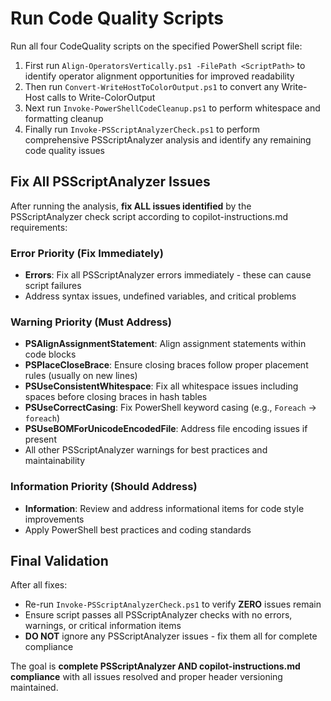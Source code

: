 # Run Code Quality Scripts

Run all four CodeQuality scripts on the specified PowerShell script file:

1. First run `Align-OperatorsVertically.ps1 -FilePath <ScriptPath>` to identify operator alignment opportunities for improved readability
2. Then run `Convert-WriteHostToColorOutput.ps1` to convert any Write-Host calls to Write-ColorOutput
3. Next run `Invoke-PowerShellCodeCleanup.ps1` to perform whitespace and formatting cleanup
4. Finally run `Invoke-PSScriptAnalyzerCheck.ps1` to perform comprehensive PSScriptAnalyzer analysis and identify any remaining code quality issues

## Fix All PSScriptAnalyzer Issues

After running the analysis, **fix ALL issues identified** by the PSScriptAnalyzer check script according to copilot-instructions.md requirements:

### Error Priority (Fix Immediately)
- **Errors**: Fix all PSScriptAnalyzer errors immediately - these can cause script failures
- Address syntax issues, undefined variables, and critical problems

### Warning Priority (Must Address)
- **PSAlignAssignmentStatement**: Align assignment statements within code blocks
- **PSPlaceCloseBrace**: Ensure closing braces follow proper placement rules (usually on new lines)
- **PSUseConsistentWhitespace**: Fix all whitespace issues including spaces before closing braces in hash tables
- **PSUseCorrectCasing**: Fix PowerShell keyword casing (e.g., `Foreach` → `foreach`)
- **PSUseBOMForUnicodeEncodedFile**: Address file encoding issues if present
- All other PSScriptAnalyzer warnings for best practices and maintainability

### Information Priority (Should Address)
- **Information**: Review and address informational items for code style improvements
- Apply PowerShell best practices and coding standards

## Final Validation
After all fixes:
- Re-run `Invoke-PSScriptAnalyzerCheck.ps1` to verify **ZERO** issues remain
- Ensure script passes all PSScriptAnalyzer checks with no errors, warnings, or critical information items
- **DO NOT** ignore any PSScriptAnalyzer issues - fix them all for complete compliance

The goal is **complete PSScriptAnalyzer AND copilot-instructions.md compliance** with all issues resolved and proper header versioning maintained.
